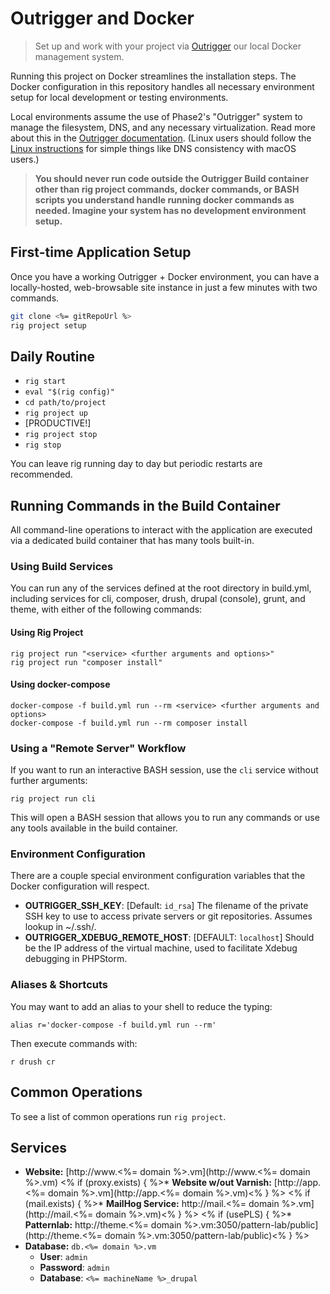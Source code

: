 # Outrigger and Docker

> Set up and work with your project via [Outrigger](http://outrigger.sh) our local Docker management system.

Running this project on Docker streamlines the installation steps.
The Docker configuration in this repository handles all necessary environment
setup for local development or testing environments.

Local environments assume the use of Phase2's "Outrigger" system to manage the
filesystem, DNS, and any necessary virtualization. Read more about this in the
[Outrigger documentation](http://docs.outrigger.sh). (Linux users
should follow the [Linux instructions](http://docs.outrigger.sh/getting-started/linux-installation/)
for simple things like DNS consistency with macOS users.)

> **You should never run code outside the Outrigger Build container other than rig project commands, docker commands, or BASH scripts you understand handle running docker commands as needed. Imagine your system has no development environment setup.**

## First-time Application Setup

Once you have a working Outrigger + Docker environment, you can have a
locally-hosted, web-browsable site instance in just a few minutes with two
commands.

```bash
git clone <%= gitRepoUrl %>
rig project setup
```

## Daily Routine

* `rig start`
* `eval "$(rig config)"`
* `cd path/to/project`
* `rig project up`
* [PRODUCTIVE!]
* `rig project stop`
* `rig stop`

You can leave rig running day to day but periodic restarts are recommended.

## Running Commands in the Build Container

All command-line operations to interact with the application are executed via a dedicated build container that has many tools built-in.

### Using Build Services

You can run any of the services defined at the root directory in build.yml, including services for cli, composer, drush, drupal (console), grunt, and theme,
with either of the following commands:

#### Using Rig Project

```
rig project run "<service> <further arguments and options>"
rig project run "composer install"
```

#### Using docker-compose

```
docker-compose -f build.yml run --rm <service> <further arguments and options>
docker-compose -f build.yml run --rm composer install
```

### Using a "Remote Server" Workflow

If you want to run an interactive BASH session, use the `cli` service without further arguments:

```
rig project run cli
```

This will open a BASH session that allows you to run any commands or use any tools available in the build container.

### Environment Configuration

There are a couple special environment configuration variables that the Docker
configuration will respect.

* **OUTRIGGER_SSH_KEY**: [Default: `id_rsa`] The filename of the private SSH key
to use to access private servers or git repositories. Assumes lookup in ~/.ssh/.
* **OUTRIGGER_XDEBUG_REMOTE_HOST**: [DEFAULT: `localhost`] Should be the IP
address of the virtual machine, used to facilitate Xdebug debugging in PHPStorm.

### Aliases & Shortcuts

You may want to add an alias to your shell to reduce the typing:

```
alias r='docker-compose -f build.yml run --rm'
```

Then execute commands with:

```
r drush cr
```

## Common Operations

To see a list of common operations run `rig project`.

## Services

* **Website:** [http://www.<%= domain %>.vm](http://www.<%= domain %>.vm)
<% if (proxy.exists) { %>* **Website w/out Varnish:** [http://app.<%= domain %>.vm](http://app.<%= domain %>.vm)<% } %>
<% if (mail.exists) { %>* **MailHog Service:** http://mail.<%= domain %>.vm](http://mail.<%= domain %>.vm)<% } %>
<% if (usePLS) { %>* **Patternlab:** http://theme.<%= domain %>.vm:3050/pattern-lab/public](http://theme.<%= domain %>.vm:3050/pattern-lab/public)<% } %>
* **Database:** `db.<%= domain %>.vm`
    * **User**: `admin`
    * **Password**: `admin`
    * **Database**: `<%= machineName %>_drupal`
